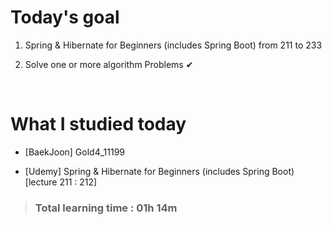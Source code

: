 # Today's goal

1. Spring & Hibernate for Beginners (includes Spring Boot) from 211 to 233

2. Solve one or more algorithm Problems ✔

<br>

# What I studied today

* [BaekJoon] Gold4_11199

* [Udemy] Spring & Hibernate for Beginners (includes Spring Boot) [lecture 211 : 212]

><h3>Total learning time : 01h 14m</h3>